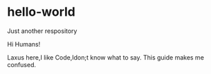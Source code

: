 # hello-world
Just another respository

Hi Humans!

Laxus here,I like Code,Idon;t know what to say.
This guide makes me confused.

